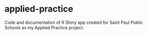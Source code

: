 # applied-practice
Code and documentation of R Shiny app created for Saint Paul Public Schools as my Applied Practice project.
